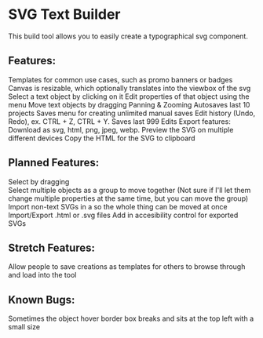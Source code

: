 # SVG Text Builder

This build tool allows you to easily create a typographical svg component.

## Features:
Templates for common use cases, such as promo banners or badges
Canvas is resizable, which optionally translates into the viewbox of the svg
Select a text object by clicking on it
Edit properties of that object using the menu
Move text objects by dragging
Panning & Zooming
Autosaves last 10 projects
Saves menu for creating unlimited manual saves
Edit history (Undo, Redo), ex. CTRL + Z, CTRL + Y. Saves last 999 Edits
Export features:
Download as svg, html, png, jpeg, webp.
Preview the SVG on multiple different devices
Copy the HTML for the SVG to clipboard

## Planned Features:
Select by dragging  
Select multiple objects as a group to move together (Not sure if I'll let them change multiple properties at the same time, but you can move the group)
Import non-text SVGs in a <g> so the whole thing can be moved at once
Import/Export .html or .svg files
Add in accesibility control for exported SVGs

## Stretch Features:
Allow people to save creations as templates for others to browse through and load into the tool
    
## Known Bugs:
Sometimes the object hover border box breaks and sits at the top left with a small size